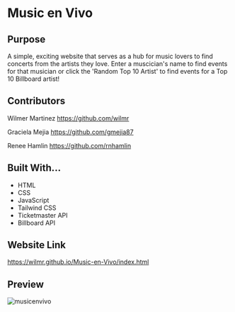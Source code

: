 # Music en Vivo

## Purpose
A simple, exciting website that serves as a hub for music lovers to find concerts from the artists they love. Enter a muscician's name to find events for that musician or click the 'Random Top 10 Artist' to find events for a Top 10 Billboard artist!

## Contributors
Wilmer Martinez
https://github.com/wilmr

Graciela Mejia
https://github.com/gmejia87

Renee Hamlin
https://github.com/rnhamlin

## Built With...
* HTML
* CSS
* JavaScript
* Tailwind CSS
* Ticketmaster API
* Billboard API

## Website Link
https://wilmr.github.io/Music-en-Vivo/index.html

## Preview
![musicenvivo](https://user-images.githubusercontent.com/50350162/185821209-20528f3f-82f5-4b48-aa37-cf8346811738.gif)